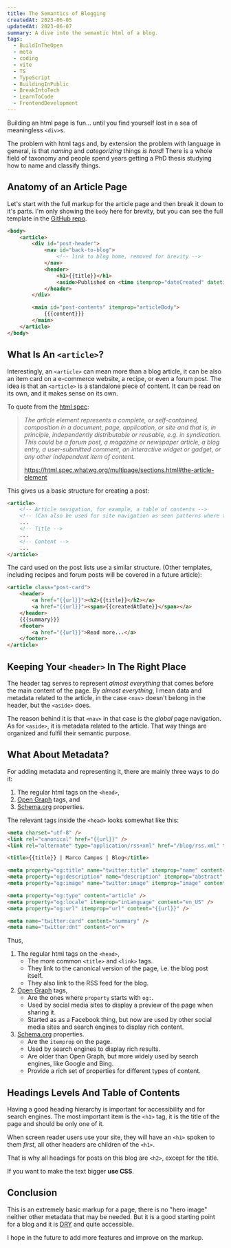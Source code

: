 ```yaml
---
title: The Semantics of Blogging
createdAt: 2023-06-05
updatedAt: 2023-06-07
summary: A dive into the semantic html of a blog.
tags:
  - BuildInTheOpen
  - meta
  - coding
  - vite
  - TS
  - TypeScript
  - BuildingInPublic
  - BreakIntoTech
  - LearnToCode
  - FrontendDevelopment
---
```

Building an html page is fun... until you find yourself lost in a sea of meaningless `<div>`s.

The problem with html tags and, by extension the problem with language in general, is that _naming_ and _categorizing_ things _is hard_! There is a whole field of taxonomy and people spend years getting a PhD thesis studying how to name and classify things.

## Anatomy of an Article Page

Let's start with the full markup for the article page and then break it down to it's parts. I'm only showing the `body` here for brevity, but you can see the full template in the [GitHub repo](https://github.com/madcampos/madcampos.github.io/blob/main/src/templates/post.html).

```html
<body>
	<article>
		<div id="post-header">
			<nav id="back-to-blog">
				<!-- link to blog home, removed for brevity -->
			</nav>
			<header>
				<h1>{{title}}</h1>
				<aside>Published on <time itemprop="dateCreated" datetime="{{createdAt}}">{{formatDate createdAt}}</time></aside>
			</header>
		</div>

		<main id="post-contents" itemprop="articleBody">
			{{{content}}}
		</main>
	</article>
</body>
```

## What Is An `<article>`?

Interestingly, an `<article>` can mean more than a blog article, it can be also an item card on a e-commerce website, a recipe, or even a forum post. The idea is that an `<article>` is a standalone piece of content. It can be read on its own, and it makes sense on its own.

To quote from the [html spec](https://html.spec.whatwg.org/multipage/sections.html#the-article-element):
> _The article element represents a complete, or self-contained, composition in a document, page, application, or site and that is, in principle, independently distributable or reusable, e.g. in syndication. This could be a forum post, a magazine or newspaper article, a blog entry, a user-submitted comment, an interactive widget or gadget, or any other independent item of content._
>
> https://html.spec.whatwg.org/multipage/sections.html#the-article-element

This gives us a basic structure for creating a post:
```html
<article>
	<!-- Article navigation, for example, a table of contents -->
	<!-- (Can also be used for site navigation as seen patterns where the site has a "top navigation bar") -->
	...
	<!-- Title -->
	...
	<!-- Content -->
	...
</article>
```

The card used on the post lists use a similar structure. (Other templates, including recipes and forum posts will be covered in a future article):
```html
<article class="post-card">
	<header>
		<a href="{{url}}"><h2>{{title}}</h2></a>
		<a href="{{url}}"><span>{{createdAtDate}}</span></a>
	</header>
	{{{summary}}}
	<footer>
		<a href="{{url}}">Read more...</a>
	</footer>
</article>
```

## Keeping Your `<header>` In The Right Place

The header tag serves to represent _almost everything_ that comes before the main content of the page. By _almost everything_, I mean data and metadata related to the article, in the case `<nav>` doesn't belong in the header, but the `<aside>` does.

The reason behind it is that `<nav>` in that case is the _global_ page navigation. As for `<aside>`, it is metadata related to the article. That way things are organized and fulfil their semantic purpose.

## What About Metadata?

For adding metadata and representing it, there are mainly three ways to do it:

1. The regular html tags on the `<head>`,
2. [Open Graph](https://ogp.me/) tags, and
3. [Schema.org](https://schema.org/) properties.

The relevant tags inside the `<head>` looks somewhat like this:

```html
<meta charset="utf-8" />
<link rel="canonical" href="{{url}}" />
<link rel="alternate" type="application/rss+xml" href="/blog/rss.xml" title="Marco Campos' Blog" />

<title>{{title}} | Marco Campos | Blog</title>

<meta property="og:title" name="twitter:title" itemprop="name" content="{{title}}" />
<meta property="og:description" name="description" itemprop="abstract" content="{{summary}}" />
<meta property="og:image" name="twitter:image" itemprop="image" content="https://madcampos.dev/icons/transparent/manifest-icon-512.png" />

<meta property="og:type" content="article" />
<meta property="og:locale" itemprop="inLanguage" content="en_US" />
<meta property="og:url" itemprop="url" content="{{url}}" />

<meta name="twitter:card" content="summary" />
<meta name="twitter:dnt" content="on">
```

Thus,
1. The regular html tags on the `<head>`,
	- The more common `<title>` and `<link>` tags.
	- They link to the canonical version of the page, i.e. the blog post itself.
	- They also link to the RSS feed for the blog.
2. [Open Graph](https://ogp.me/) tags,
	- Are the ones where `property` starts with `og:`.
	- Used by social media sites to display a preview of the page when sharing it.
	- Started as as a Facebook thing, but now are used by other social media sites and search engines to display rich content.
2. [Schema.org](https://schema.org/) properties.
	- Are the `itemprop` on the page.
	- Used by search engines to display rich results.
	- Are older than Open Graph, but more widely used by search engines, like Google and Bing.
	- Provide a rich set of properties for different types of content.

## Headings Levels And Table of Contents

Having a good heading hierarchy is important for accessibility and for search engines. The most important item is the `<h1>` tag, it is the title of the page and should be only one of it.

When screen reader users use your site, they will have an `<h1>` spoken to them _first_, all other headers are children of the `<h1>`.

That is why all headings for posts on this blog are `<h2>`, except for the title.

If you want to make the text bigger **use CSS**.

## Conclusion

This is an extremely basic markup for a page, there is no "hero image" neither other metadata that may be needed. But it is a good starting point for a blog and it is [DRY](https://en.wikipedia.org/wiki/Don%27t_repeat_yourself) and quite accessible.

I hope in the future to add more features and improve on the markup.
